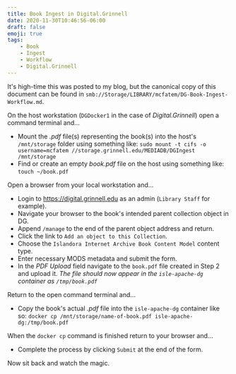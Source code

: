 ```yaml
---
title: Book Ingest in Digital.Grinnell
date: 2020-11-30T10:46:56-06:00
draft: false
emoji: true
tags:
    - Book
    - Ingest
    - Workflow
    - Digital.Grinnell
---
```


It's high-time this was posted to my blog, but the canonical copy of this document can be found in `smb://Storage/LIBRARY/mcfatem/DG-Book-Ingest-Workflow.md`.

On the host workstation (`DGDocker1` in the case of *Digital.Grinnell*) open a command terminal and...

  - Mount the *.pdf* file(s) representing the book(s) into the host's `/mnt/storage` folder using something like:
    `sudo mount -t cifs -o username=mcfatem //storage.grinnell.edu/MEDIADB/DGIngest /mnt/storage`
  - Find or create an empty *book.pdf* file on the host using something like:
    `touch ~/book.pdf`

Open a browser from your local workstation and...

  - Login to https://digital.grinnell.edu as an admin (`Library Staff` for example).
  - Navigate your browser to the book's intended parent collection object in DG.
  - Append `/manage` to the end of the parent object address and return.
  - Click the link to `Add an object to this Collection`.
  - Choose the `Islandora Internet Archive Book Content Model` content type.
  - Enter necessary MODS metadata and submit the form.
  - In the *PDF Upload* field navigate to the `book.pdf` file created in Step 2 and upload it.  *The file should now appear in the `isle-apache-dg` container as `/tmp/book.pdf`*

Return to the open command terminal and...

  - Copy the book's actual *.pdf* file into the `isle-apache-dg` container like so: `docker cp /mnt/storage/name-of-book.pdf isle-apache-dg:/tmp/book.pdf`

When the `docker cp` command is finished return to your browser and...

  - Complete the process by clicking `Submit` at the end of the form.

Now sit back and watch the magic.


<!--
A set of 21 PDF objects were ingested into _Digital.Grinnell's_ _Faculty Scholarship_ collection using [IMI](https://github.com/DigitalGrinnell/islandora_multi_importer) on 22-July-2019; unfortunately none of these PDFs contained OCR (optical character recognition) or "text recognition" data, so none of them generated a valid FULL\_TEXT datastream.  FULL\_TEXT datastreams are required to make PDF, and similar text content, searchable and discoverable in _Digital.Grinnell_.

In order to confirm that the lack of OCR was in fact the problem, I ran a little test on https://digital.grinnell.edu/islandora/object/grinnell:26702, one of the 21 objects.  

In my test I...

  - signed in to _Digital.Grinnell_ as an admin,
  - opened the object (see address above) in my browser,
  - clicked `Manage` to see all the object details,
  - clicked `Datastreams` to see the list of all the object's datastreams,
  - clicked the `download` link corresponding to the `OBJ` datastream - this allowed me to download a copy of the PDF file to my workstation.
  - Once the PDF was downloaded I opened it on my workstation in _Adobe Acrobat Pro_,
  - clicked `Tools` and `Text Recognition`,
  - then I chose\* `In This File`.
  - After a few minutes I had a new PDF with OCR'd and searchable text.
  - I saved that new PDF on my workstation,
  - went back into the `Manage` tab in my browser,
  - clicked `replace` in the `OBJ` datastream line,
  - then uploaded the new PDF file to _Digital.Grinnell_.

Once the upload was complete the system automatically generated new derivatives for the object which now has a valid FULL\_TEXT datastream, so this should make the content searchable and discoverable.

\*Note that if I had multiple PDFs to process I believe I could have selected the `In Multiple Files` option to save some time and OCR several PDFs in one operation.

The lesson-to-be-learned here is to... `always run "Text Recognition" on a PDF BEFORE it is ingested into Digital.Grinnell.`  But, if you forget, this procedure in the hands of any _Digital.Grinnell_ admin, can save the day!  :smile:

And that's a wrap.  Until next time...
